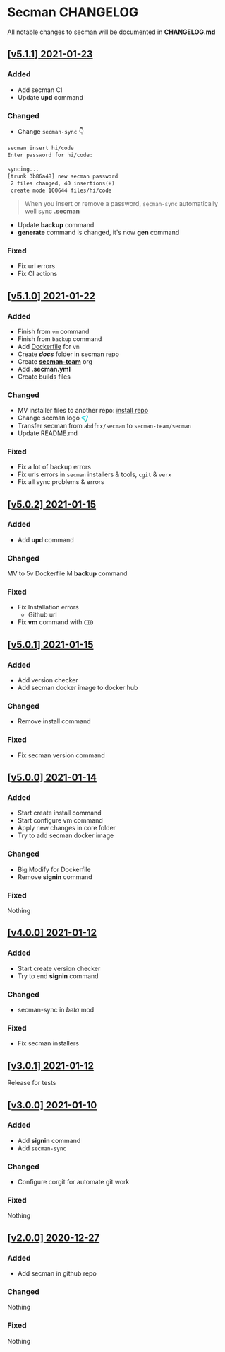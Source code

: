# Secman CHANGELOG

All notable changes to secman will be documented in **CHANGELOG.md**

## [[v5.1.1] 2021-01-23](#v511-2021-01-23)

### Added

- Add secman CI
- Update **upd** command

### Changed

- Change `secman-sync` 👇

```code
secman insert hi/code
Enter password for hi/code:

syncing...
[trunk 3b86a48] new secman password
 2 files changed, 40 insertions(+)
 create mode 100644 files/hi/code
```

> When you insert or remove a password, `secman-sync` automatically well sync **.secman**

- Update **backup** command
- **generate** command is changed, it's now **gen** command

### Fixed

- Fix url errors
- Fix CI actions

## [[v5.1.0] 2021-01-22](#v510-2021-01-22)

### Added

- Finish from `vm` command
- Finish from `backup` command
- Add [Dockerfile](https://github.com/secman-team/secman/blob/main/api/vm/Dockerfile) for `vm`
- Create _**docs**_ folder in secman repo
- Create **[secman-team](https://github.com/secman-team)** org
- Add **.secman.yml**
- Create builds files

### Changed

- MV installer files to another repo: [install repo](https://github.com/secman-team/install)
- Change secman logo [<img src=".github/assets/icon.svg" align="center" width="15">](#)
- Transfer secman from `abdfnx/secman` to `secman-team/secman`
- Update README.md

### Fixed

- Fix a lot of backup errors
- Fix urls errors in `secman` installers & tools, `cgit` & `verx`
- Fix all sync problems & errors

## [[v5.0.2] 2021-01-15](#v502-2021-01-15)

### Added

- Add **upd** command

### Changed

MV to 5v
Dockerfile
M **backup** command

### Fixed

- Fix Installation errors
  - Github url
- Fix **vm** command with `CID`

## [[v5.0.1] 2021-01-15](#v501-2021-01-15)

### Added

- Add version checker
- Add secman docker image to docker hub

### Changed

- Remove install command

### Fixed

- Fix secman version command

## [[v5.0.0] 2021-01-14](#v500-2021-01-14)

### Added

- Start create install command
- Start configure vm command
- Apply new changes in core folder
- Try to add secman docker image

### Changed

- Big Modify for Dockerfile
- Remove **signin** command

### Fixed

Nothing

## [[v4.0.0] 2021-01-12](#v400-2021-01-12)

### Added

- Start create version checker
- Try to end **signin** command

### Changed

- secman-sync in _beta_ mod

### Fixed

- Fix secman installers

## [[v3.0.1] 2021-01-12](#v301-2021-01-12)

Release for tests

## [[v3.0.0] 2021-01-10](#v300-2021-01-10)

### Added

- Add **signin** command
- Add `secman-sync`

### Changed

- Configure corgit for automate git work

### Fixed

Nothing

## [[v2.0.0] 2020-12-27](#v200-2020-12-27)

### Added

- Add secman in github repo

### Changed

Nothing

### Fixed

Nothing

